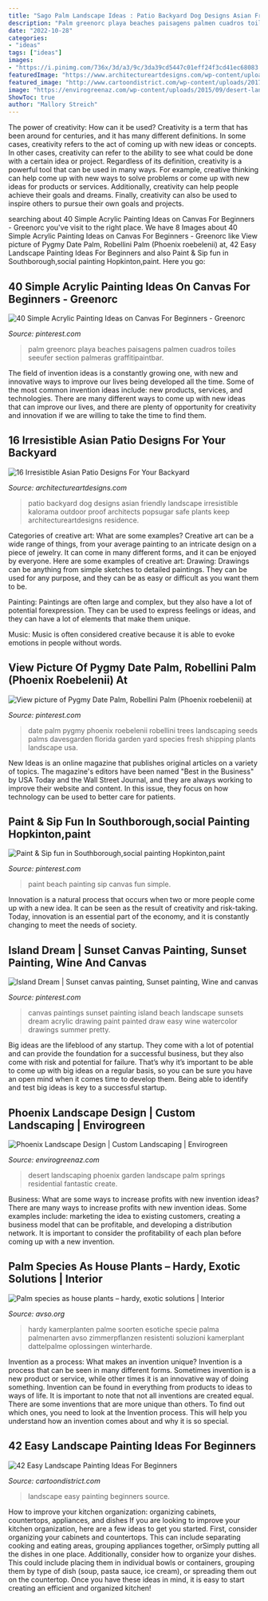 ```yaml
---
title: "Sago Palm Landscape Ideas : Patio Backyard Dog Designs Asian Friendly Landscape Irresistible Kalorama Outdoor Proof Architects Popsugar Safe Plants Keep Architectureartdesigns Residence"
description: "Palm greenorc playa beaches paisagens palmen cuadros toiles seeufer section palmeras graffitipaintbar"
date: "2022-10-28"
categories:
- "ideas"
tags: ["ideas"]
images:
- "https://i.pinimg.com/736x/3d/a3/9c/3da39cd5447c01eff24f3cd41ec68083.jpg"
featuredImage: "https://www.architectureartdesigns.com/wp-content/uploads/2016/03/16-Irresistible-Asian-Patio-Designs-For-Your-Backyard-14.jpg"
featured_image: "http://www.cartoondistrict.com/wp-content/uploads/2017/07/Easy-Landscape-Painting-Ideas-For-Beginners9.jpg"
image: "https://envirogreenaz.com/wp-content/uploads/2015/09/desert-landscaping-design-phoenix.jpg"
ShowToc: true
author: "Mallory Streich"
---
```



The power of creativity: How can it be used?
Creativity is a term that has been around for centuries, and it has many different definitions. In some cases, creativity refers to the act of coming up with new ideas or concepts. In other cases, creativity can refer to the ability to see what could be done with a certain idea or project. Regardless of its definition, creativity is a powerful tool that can be used in many ways. For example, creative thinking can help come up with new ways to solve problems or come up with new ideas for products or services. Additionally, creativity can help people achieve their goals and dreams. Finally, creativity can also be used to inspire others to pursue their own goals and projects.

	

		
searching about 40 Simple Acrylic Painting Ideas on Canvas For Beginners - Greenorc you've visit to the right place. We have 8 Images about 40 Simple Acrylic Painting Ideas on Canvas For Beginners - Greenorc like View picture of Pygmy Date Palm, Robellini Palm (Phoenix roebelenii) at, 42 Easy Landscape Painting Ideas For Beginners and also Paint &amp; Sip fun in Southborough,social painting Hopkinton,paint. Here you go:
		
    
## 40 Simple Acrylic Painting Ideas On Canvas For Beginners - Greenorc

<img loading=lazy src="https://i.pinimg.com/736x/3d/a3/9c/3da39cd5447c01eff24f3cd41ec68083.jpg" onerror="this.onerror=null;this.src='https://tse4.mm.bing.net/th?id=OIP.qyrn2AUPfoA_ttu9Fg4oXwHaJV&amp;pid=15.1';" alt="40 Simple Acrylic Painting Ideas on Canvas For Beginners - Greenorc">

_Source: pinterest.com_

>palm greenorc playa beaches paisagens palmen cuadros toiles seeufer section palmeras graffitipaintbar. 

	

The field of invention ideas is a constantly growing one, with new and innovative ways to improve our lives being developed all the time. Some of the most common invention ideas include: new products, services, and technologies. There are many different ways to come up with new ideas that can improve our lives, and there are plenty of opportunity for creativity and innovation if we are willing to take the time to find them.

    
## 16 Irresistible Asian Patio Designs For Your Backyard

<img loading=lazy src="https://www.architectureartdesigns.com/wp-content/uploads/2016/03/16-Irresistible-Asian-Patio-Designs-For-Your-Backyard-14.jpg" onerror="this.onerror=null;this.src='https://tse1.mm.bing.net/th?id=OIP.85THnnKHePWDi15EQkNs9QHaE7&amp;pid=15.1';" alt="16 Irresistible Asian Patio Designs For Your Backyard">

_Source: architectureartdesigns.com_

>patio backyard dog designs asian friendly landscape irresistible kalorama outdoor proof architects popsugar safe plants keep architectureartdesigns residence. 

	

Categories of creative art: What are some examples?
Creative art can be a wide range of things, from your average painting to an intricate design on a piece of jewelry. It can come in many different forms, and it can be enjoyed by everyone. Here are some examples of creative art:
Drawing: Drawings can be anything from simple sketches to detailed paintings. They can be used for any purpose, and they can be as easy or difficult as you want them to be.

Painting: Paintings are often large and complex, but they also have a lot of potential forexpression. They can be used to express feelings or ideas, and they can have a lot of elements that make them unique.

Music: Music is often considered creative because it is able to evoke emotions in people without words.

    
## View Picture Of Pygmy Date Palm, Robellini Palm (Phoenix Roebelenii) At

<img loading=lazy src="https://i.pinimg.com/736x/e6/a8/20/e6a8201b4de389c1bd09287cbc051583--date-palms-phoenix.jpg" onerror="this.onerror=null;this.src='https://tse4.mm.bing.net/th?id=OIP.WGN7ZWBEiAAW5emaP8bregHaJ3&amp;pid=15.1';" alt="View picture of Pygmy Date Palm, Robellini Palm (Phoenix roebelenii) at">

_Source: pinterest.com_

>date palm pygmy phoenix roebelenii robellini trees landscaping seeds palms davesgarden florida garden yard species fresh shipping plants landscape usa. 

	

New Ideas is an online magazine that publishes original articles on a variety of topics. The magazine's editors have been named "Best in the Business" by USA Today and the Wall Street Journal, and they are always working to improve their website and content. In this issue, they focus on how technology can be used to better care for patients.

    
## Paint &amp; Sip Fun In Southborough,social Painting Hopkinton,paint

<img loading=lazy src="https://i.pinimg.com/736x/ed/f4/69/edf4698af05dd8be4a110ad22fe87c65--beach-huts-paint-party.jpg" onerror="this.onerror=null;this.src='https://tse3.mm.bing.net/th?id=OIP.jOnvbXJJiKGMs40WylwgqAHaJ4&amp;pid=15.1';" alt="Paint &amp; Sip fun in Southborough,social painting Hopkinton,paint">

_Source: pinterest.com_

>paint beach painting sip canvas fun simple. 

	

Innovation is a natural process that occurs when two or more people come up with a new idea. It can be seen as the result of creativity and risk-taking. Today, innovation is an essential part of the economy, and it is constantly changing to meet the needs of society.

    
## Island Dream | Sunset Canvas Painting, Sunset Painting, Wine And Canvas

<img loading=lazy src="https://i.pinimg.com/originals/30/47/e8/3047e886b6c32323c50029307dcd1c27.jpg" onerror="this.onerror=null;this.src='https://tse3.mm.bing.net/th?id=OIP.6eDu2RLjllCeIPL6iFSUCwHaF1&amp;pid=15.1';" alt="Island Dream | Sunset canvas painting, Sunset painting, Wine and canvas">

_Source: pinterest.com_

>canvas paintings sunset painting island beach landscape sunsets dream acrylic drawing paint painted draw easy wine watercolor drawings summer pretty. 

	

Big ideas are the lifeblood of any startup. They come with a lot of potential and can provide the foundation for a successful business, but they also come with risk and potential for failure. That’s why it’s important to be able to come up with big ideas on a regular basis, so you can be sure you have an open mind when it comes time to develop them. Being able to identify and test big ideas is key to a successful startup.

    
## Phoenix Landscape Design | Custom Landscaping | Envirogreen

<img loading=lazy src="https://envirogreenaz.com/wp-content/uploads/2015/09/desert-landscaping-design-phoenix.jpg" onerror="this.onerror=null;this.src='https://tse1.mm.bing.net/th?id=OIP.Ryl5tKZ4ixtViIoEOLlEUgHaE8&amp;pid=15.1';" alt="Phoenix Landscape Design | Custom Landscaping | Envirogreen">

_Source: envirogreenaz.com_

>desert landscaping phoenix garden landscape palm springs residential fantastic create. 

	

Business: What are some ways to increase profits with new invention ideas?
There are many ways to increase profits with new invention ideas. Some examples include: marketing the idea to existing customers, creating a business model that can be profitable, and developing a distribution network. It is important to consider the profitability of each plan before coming up with a new invention.

    
## Palm Species As House Plants – Hardy, Exotic Solutions | Interior

<img loading=lazy src="https://www.avso.org/wp-content/uploads/2014/11/palm-species-as-house-plants-hardy-exotic-solutions-1415708765.jpg" onerror="this.onerror=null;this.src='https://tse2.mm.bing.net/th?id=OIP.w-G4IC0ciEukAB3f1EahowHaLH&amp;pid=15.1';" alt="Palm species as house plants – hardy, exotic solutions | Interior">

_Source: avso.org_

>hardy kamerplanten palme soorten esotiche specie palma palmenarten avso zimmerpflanzen resistenti soluzioni kamerplant dattelpalme oplossingen winterharde. 

	

Invention as a process: What makes an invention unique?
Invention is a process that can be seen in many different forms. Sometimes invention is a new product or service, while other times it is an innovative way of doing something. Invention can be found in everything from products to ideas to ways of life.
It is important to note that not all inventions are created equal. There are some inventions that are more unique than others. To find out which ones, you need to look at the Invention process. This will help you understand how an invention comes about and why it is so special.

    
## 42 Easy Landscape Painting Ideas For Beginners

<img loading=lazy src="http://www.cartoondistrict.com/wp-content/uploads/2017/07/Easy-Landscape-Painting-Ideas-For-Beginners9.jpg" onerror="this.onerror=null;this.src='https://tse1.mm.bing.net/th?id=OIP.gW8-elCs0yOx56ULqchppAHaKL&amp;pid=15.1';" alt="42 Easy Landscape Painting Ideas For Beginners">

_Source: cartoondistrict.com_

>landscape easy painting beginners source. 

	

How to improve your kitchen organization: organizing cabinets, countertops, appliances, and dishes
If you are looking to improve your kitchen organization, here are a few ideas to get you started. First, consider organizing your cabinets and countertops. This can include separating cooking and eating areas, grouping appliances together, orSimply putting all the dishes in one place. Additionally, consider how to organize your dishes. This could include placing them in individual bowls or containers, grouping them by type of dish (soup, pasta sauce, ice cream), or spreading them out on the countertop. Once you have these ideas in mind, it is easy to start creating an efficient and organized kitchen!

